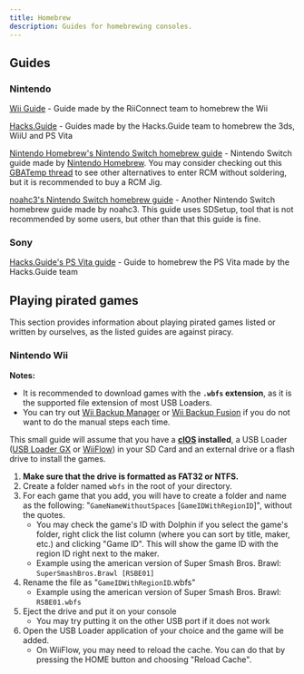 ```yaml
---
title: Homebrew
description: Guides for homebrewing consoles.
---
```


## Guides

### Nintendo

[Wii Guide](https://wii.guide) - Guide made by the RiiConnect team to homebrew the Wii

[Hacks.Guide](https://hacks.guide/) - Guides made by the Hacks.Guide team to homebrew the 3ds, WiiU and PS Vita

[Nintendo Homebrew's Nintendo Switch homebrew guide](https://nh-server.github.io/switch-guide/) - Nintendo Switch guide made by [Nintendo Homebrew](https://discord.gg/C29hYvh). You may consider checking out this [GBATemp thread](https://gbatemp.net/threads/the-ultimate-list-of-mods-to-enter-rcm.502145/) to see other alternatives to enter RCM without soldering, but it is recommended to buy a RCM Jig.

[noahc3's Nintendo Switch homebrew guide](https://switch.homebrew.guide/) - Another Nintendo Switch homebrew guide made by noahc3. This guide uses SDSetup, tool that is not recommended by some users, but other than that this guide is fine.

### Sony

[Hacks.Guide's PS Vita guide](https://vita.hacks.guide/) - Guide to homebrew the PS Vita made by the Hacks.Guide team


## Playing pirated games
This section provides information about playing pirated games listed or written by ourselves, as the listed guides are against piracy.

### Nintendo Wii
**Notes:**
- It is recommended to download games with the **`.wbfs` extension**, as it is the supported file extension of most USB Loaders. 
- You can try out [Wii Backup Manager](https://wii.guide/wiibackupmanager) or [Wii Backup Fusion](https://github.com/larsenv/Wii-Backup-Fusion) if you do not want to do the manual steps each time.

This small guide will assume that you have a **[cIOS](https://wii.guide/cios) installed**, a USB Loader ([USB Loader GX](https://wii.guide/usbloadergx) or [WiiFlow](https://wii.guide/wiiflow)) in your SD Card and an external drive or a flash drive to install the games.

1. **Make sure that the drive is formatted as FAT32 or NTFS.**
2. Create a folder named `wbfs` in the root of your directory.
3. For each game that you add, you will have to create a folder and name as the following: "`GameNameWithoutSpaces` [`GameIDWithRegionID`]", without the quotes.
    - You may check the game's ID with Dolphin if you select the game's folder, right click the list column (where you can sort by title, maker, etc.) and clicking "Game ID". This will show the game ID with the region ID right next to the maker.
    - Example using the american version of Super Smash Bros. Brawl: `SuperSmashBros.Brawl [RSBE01]`
4. Rename the file as "`GameIDWithRegionID`.wbfs"
    - Example using the american version of Super Smash Bros. Brawl: `RSBE01.wbfs`
5. Eject the drive and put it on your console
    - You may try putting it on the other USB port if it does not work
6. Open the USB Loader application of your choice and the game will be added.
    - On WiiFlow, you may need to reload the cache. You can do that by pressing the HOME button and choosing "Reload Cache".